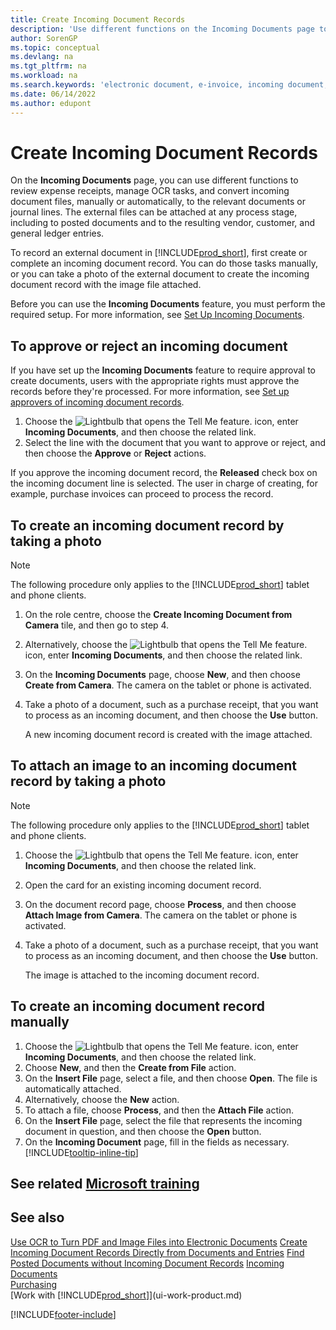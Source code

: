 ```yaml
---
title: Create Incoming Document Records
description: 'Use different functions on the Incoming Documents page to review expense receipts, manage OCR tasks, convert incoming document files and attach external files.'
author: SorenGP
ms.topic: conceptual
ms.devlang: na
ms.tgt_pltfrm: na
ms.workload: na
ms.search.keywords: 'electronic document, e-invoice, incoming document, OCR, ecommerce, document exchange, import invoice'
ms.date: 06/14/2022
ms.author: edupont
---
```

# Create Incoming Document Records

On the **Incoming Documents** page, you can use different functions to review expense receipts, manage OCR tasks, and convert incoming document files, manually or automatically, to the relevant documents or journal lines. The external files can be attached at any process stage, including to posted documents and to the resulting vendor, customer, and general ledger entries.

To record an external document in [!INCLUDE[prod_short](includes/prod_short.md)], first create or complete an incoming document record. You can do those tasks manually, or you can take a photo of the external document to create the incoming document record with the image file attached.

Before you can use the **Incoming Documents** feature, you must perform the required setup. For more information, see [Set Up Incoming Documents](across-how-setup-income-documents.md).

## To approve or reject an incoming document

If you have set up the **Incoming Documents** feature to require approval to create documents, users with the appropriate rights must approve the records before they're processed. For more information, see [Set up approvers of incoming document records](across-how-setup-income-documents.md#to-set-up-approvers-of-incoming-document-records).

1. Choose the ![Lightbulb that opens the Tell Me feature.](media/ui-search/search_small.png "Tell me what you want to do") icon, enter **Incoming Documents**, and then choose the related link.
2. Select the line with the document that you want to approve or reject, and then choose the **Approve** or **Reject** actions.

If you approve the incoming document record, the **Released** check box on the incoming document line is selected. The user in charge of creating, for example, purchase invoices can proceed to process the record.

## To create an incoming document record by taking a photo

> [!NOTE]  
> The following procedure only applies to the [!INCLUDE[prod_short](includes/prod_short.md)] tablet and phone clients.

1. On the role centre, choose the **Create Incoming Document from Camera** tile, and then go to step 4.
2. Alternatively, choose the ![Lightbulb that opens the Tell Me feature.](media/ui-search/search_small.png "Tell me what you want to do") icon, enter **Incoming Documents**, and then choose the related link.
3. On the **Incoming Documents** page, choose **New**, and then choose **Create from Camera**. The camera on the tablet or phone is activated.
4. Take a photo of a document, such as a purchase receipt, that you want to process as an incoming document, and then choose the **Use** button.

    A new incoming document record is created with the image attached.

## To attach an image to an incoming document record by taking a photo

> [!NOTE]  
> The following procedure only applies to the [!INCLUDE[prod_short](includes/prod_short.md)] tablet and phone clients.

1. Choose the ![Lightbulb that opens the Tell Me feature.](media/ui-search/search_small.png "Tell me what you want to do") icon, enter **Incoming Documents**, and then choose the related link.
2. Open the card for an existing incoming document record.
3. On the document record page, choose **Process**, and then choose **Attach Image from Camera**. The camera on the tablet or phone is activated.
4. Take a photo of a document, such as a purchase receipt, that you want to process as an incoming document, and then choose the **Use** button.

    The image is attached to the incoming document record.

## To create an incoming document record manually

1. Choose the ![Lightbulb that opens the Tell Me feature.](media/ui-search/search_small.png "Tell me what you want to do") icon, enter **Incoming Documents**, and then choose the related link.
2. Choose **New**, and then the **Create from File** action.  
3. On the **Insert File** page, select a file, and then choose **Open**. The file is automatically attached.
4. Alternatively, choose the **New** action.
5. To attach a file, choose **Process**, and then the **Attach File** action.
6. On the **Insert File** page, select the file that represents the incoming document in question, and then choose the **Open** button.
7. On the **Incoming Document** page, fill in the fields as necessary. [!INCLUDE[tooltip-inline-tip](includes/tooltip-inline-tip_md.md)]

## See related [Microsoft training](/training/modules/incoming-documents-dynamics-365-business-central/)

## See also 

[Use OCR to Turn PDF and Image Files into Electronic Documents](across-how-use-ocr-pdf-images-files.md)
[Create Incoming Document Records Directly from Documents and Entries](across-how-connect-disconnect-income-document-records.md)
[Find Posted Documents without Incoming Document Records](across-how-find-posted-documents-without-income-document-records.md)
[Incoming Documents](across-income-documents.md)  
[Purchasing](purchasing-manage-purchasing.md)  
[Work with [!INCLUDE[prod_short](includes/prod_short.md)]](ui-work-product.md)


[!INCLUDE[footer-include](includes/footer-banner.md)]
